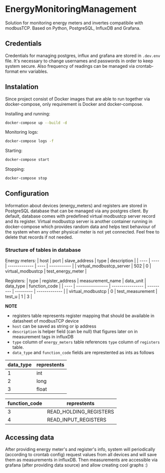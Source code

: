 # EnergyMonitoringManagement
Solution for monitoring energy meters and invertes compatibile with modbusTCP. Based on Python, PostgreSQL, InfluxDB and Grafana.

## Credentials
Credentials for managing postgres, influx and grafana are stored in `.dev.env` file. It's necessary to change usernames and 
passwords in order to keep system secure. Also frequency of readings can be managed via crontab-format env variables.


## Instalation
Since project consist of Docker images that are able to run together via docker-compose, 
only requirement is Docker and docker-compose. 

Installing and running:
```bash
docker-compose up --build -d
```

Monitoring logs:
```bash
docker-compose logs -f
```

Starting:
```bash
docker-compose start 
```

Stopping:
```bash
docker-compose stop 
```

## Configuration
Information about devices (energy_meters) and registers are stored in PostgreSQL database that can be managed via any 
postgres client. By default, database comes with predefined virtual modbustcp server record and its register. Virtual modbustcp server
is another container running in docker-compose which provides random data and helps test behaviour of the system when any other
physical meter is not yet connected. Feel free to delete that records if not needed.

### Structure of tables in database

Energy meters:
| host | port | slave_address | type | description |
| ---- | ---- | ------------- | ---- | ----------- |
| virtual_modbustcp_server | 502 | 0 | virtual_modbustcp | test_energy_meter |

Registers:
| type | register_address | measurement_name | data_unit | data_type | function_code |
| ---- | ---------------- | ---------------- | --------- | --------- | ------------- |
| virtual_modbustcp | 0 | test_measurement | test_u | 1 | 3 |



**NOTE**
* registers table represents register mapping that should be available in datasheet of modbusTCP device
* `host` can be saved as string or ip address
* `description` is helper field (can be null) that figures later on in measurement tags in influxDB
* `type` column of `energy_meters` table references `type` column of `registers` table.
* `data_type` and `function_code` fields are represtented as ints as follows

| data_type | represtents |
| --------- | ----------- |
| 1 | int |
| 2 | long | 
| 3 | float |


| function_code | represtents |
| ------------- | ----------- |
| 3 | READ_HOLDING_REGISTERS |
| 4 | READ_INPUT_REGISTERS |


## Accessing data
After providing energy meter's and register's info, system will periodically (according to crontab config) request values
from all devices and will save them as measurements in influxDB. Then measurements are accessible via grafana (after providing data source)
and allow creating cool graphs :)

